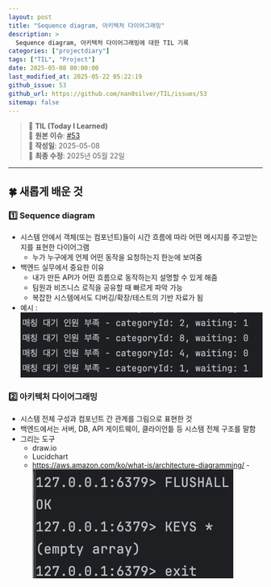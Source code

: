 ```yaml
---
layout: post
title: "Sequence diagram, 아키텍처 다이어그래밍"
description: >
  Sequence diagram, 아키텍처 다이어그래밍에 대한 TIL 기록
categories: ["projectdiary"]
tags: ["TIL", "Project"]
date: 2025-05-08 00:00:00
last_modified_at: 2025-05-22 05:22:19
github_issue: 53
github_url: https://github.com/nan0silver/TIL/issues/53
sitemap: false
---
```


> 📝 **TIL (Today I Learned)**  
> 🔗 **원본 이슈**: [#53](https://github.com/nan0silver/TIL/issues/53)  
> 📅 **작성일**: 2025-05-08  
> 🔄 **최종 수정**: 2025년 05월 22일

---

## 🍀 새롭게 배운 것

### 1️⃣ Sequence diagram

- 시스템 안에서 객체(또는 컴포넌트)들이 시간 흐름에 따라 어떤 메시지를 주고받는지를 표현한 다이어그램
  - 누가 누구에게 언제 어떤 동작을 요청하는지 한눈에 보여줌
- 백엔드 실무에서 중요한 이유
  - 내가 만든 API가 어떤 흐름으로 동작하는지 설명할 수 있게 해줌
  - 팀원과 비즈니스 로직을 공유할 때 빠르게 파악 가능
  - 복잡한 시스템에서도 디버깅/확장/테스트의 기반 자료가 됨
- 예시 : ![alt text](image.png)

### 2️⃣ 아키텍처 다이어그래밍

- 시스템 전체 구성과 컴포넌트 간 관계를 그림으로 표현한 것
- 백엔드에서는 서버, DB, API 게이트웨이, 클라이언틑 등 시스템 전체 구조를 말함
- 그리는 도구
  - draw.io
  - Lucidchart
  - https://aws.amazon.com/ko/what-is/architecture-diagramming/ -![alt text](image-1.png)
